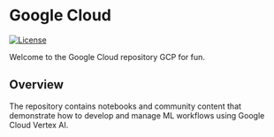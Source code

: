 # Google Cloud 

[![License](https://img.shields.io/badge/License-Apache%202.0-blue.svg)](LICENSE)

Welcome to the Google Cloud repository GCP for fun.

## Overview

The repository contains notebooks and community content that demonstrate how to develop and manage ML workflows using Google Cloud Vertex AI.



